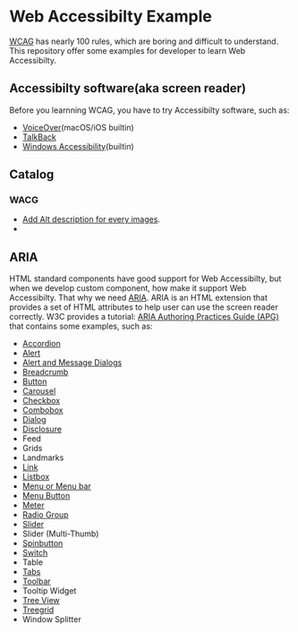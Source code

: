 # Web Accessibilty Example

[WCAG](https://www.w3.org/TR/WCAG21/) has nearly 100 rules, which are boring and difficult to understand. This repository offer some examples for developer to learn Web Accessibilty.

## Accessibilty software(aka screen reader)

Before you learnning WCAG, you have to try Accessibilty software, such as:

- [VoiceOver](https://www.apple.com/accessibility/)(macOS/iOS builtin)
- [TalkBack](https://play.google.com/store/apps/details?id=com.google.android.marvin.talkback&hl=zh&gl=US)
- [Windows Accessibility](https://support.microsoft.com/en-us/accessibility)(builtin)

## Catalog

### WACG

- [Add Alt description for every images](./wcag/add-alt-description-for-every-images.html).
- 

## ARIA

HTML standard components have good support for Web Accessibilty, but when we develop custom component, how make it support Web Accessibilty. That why we need [ARIA](https://www.w3.org/WAI/standards-guidelines/aria/). ARIA is an HTML extension that provides a set of HTML attributes to help user can use the screen reader correctly. W3C provides a tutorial: [ARIA Authoring Practices Guide (APG)](https://www.w3.org/WAI/ARIA/apg/) that contains some examples, such as:

- [Accordion](./aria/accordion/)
- [Alert](./aria/alert/)
- [Alert and Message Dialogs](./aria/alertdialog/)
- [Breadcrumb](./aria/breadcrumb/)
- [Button](./aria/button/)
- [Carousel](./aria/carousel/)
- [Checkbox](./aria//checkbox/)
- [Combobox](./aria/combobox/)
- [Dialog](./aria/dialog/)
- [Disclosure](./aria/disclosure/)
- Feed
- Grids
- Landmarks
- [Link](./aria/link/)
- [Listbox](./aria/listbox/)
- [Menu or Menu bar](./aria/menubar/)
- [Menu Button](./aria/menubutton/)
- [Meter](./aria/meter/)
- [Radio Group](./aria/radio/)
- [Slider](./aria/slider/)
- Slider (Multi-Thumb)
- [Spinbutton](./aria/spinbutton/)
- [Switch](./aria/switch/)
- Table
- [Tabs](./aria/tabs/)
- [Toolbar](./aria/toolbar/)
- Tooltip Widget
- [Tree View](./aria/treeview/)
- [Treegrid](./aria/treegrid/)
- Window Splitter
